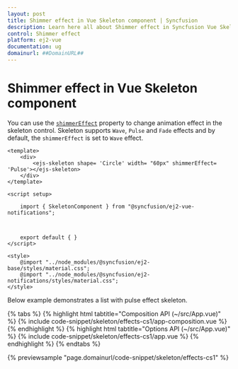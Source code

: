 ```yaml
---
layout: post
title: Shimmer effect in Vue Skeleton component | Syncfusion
description: Learn here all about Shimmer effect in Syncfusion Vue Skeleton component of Syncfusion Essential JS 2 and more.
control: Shimmer effect 
platform: ej2-vue
documentation: ug
domainurl: ##DomainURL##
---
```


# Shimmer effect in Vue Skeleton component

You can use the [`shimmerEffect`](https://ej2.syncfusion.com/vue/documentation/api/skeleton/#shimmereffect) property to change animation effect in the skeleton control. Skeleton supports `Wave`, `Pulse` and `Fade` effects and by default, the `shimmerEffect` is set to `Wave` effect.

```
<template>
    <div>
        <ejs-skeleton shape= 'Circle' width= "60px" shimmerEffect= 'Pulse'></ejs-skeleton>
    </div>
</template>

<script setup>
    
    import { SkeletonComponent } from "@syncfusion/ej2-vue-notifications";

    

    export default { }
</script>

<style>
    @import "../node_modules/@syncfusion/ej2-base/styles/material.css";
    @import "../node_modules/@syncfusion/ej2-notifications/styles/material.css";
</style>
```

Below example demonstrates a list with pulse effect skeleton.

{% tabs %}
{% highlight html tabtitle="Composition API (~/src/App.vue)" %}
{% include code-snippet/skeleton/effects-cs1/app-composition.vue %}
{% endhighlight %}
{% highlight html tabtitle="Options API (~/src/App.vue)" %}
{% include code-snippet/skeleton/effects-cs1/app.vue %}
{% endhighlight %}
{% endtabs %}
        
{% previewsample "page.domainurl/code-snippet/skeleton/effects-cs1" %}